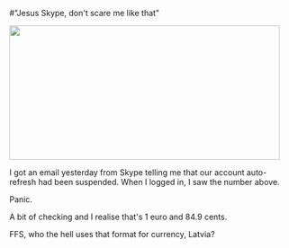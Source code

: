 #"Jesus Skype, don't scare me like that"

<a href="https://s3-eu-west-1.amazonaws.com/conoroneill.net/wp-content/uploads/2012/04/skype.png"><img class="alignnone size-full wp-image-664" title="skype" src="https://s3-eu-west-1.amazonaws.com/conoroneill.net/wp-content/uploads/2012/04/skype.png" alt="" width="480" height="239" /></a>

I got an email yesterday from Skype telling me that our account auto-refresh had been suspended. When I logged in, I saw the number above.

Panic.

A bit of checking and I realise that's 1 euro and 84.9 cents.

FFS, who the hell uses that format for currency, Latvia?